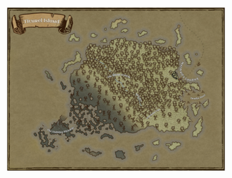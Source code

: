 ![Titurel Island](https://github.com/CGavinMullis/Oliran-Github/blob/main/Atlas/Continental/Velik/Titurel-Island/Titurel-Island.jpg)